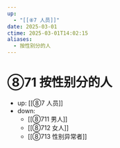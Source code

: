 ```yaml
---
up:
  - "[[⑧7 人员]]"
date: 2025-03-01
ctime: 2025-03-01T14:02:15
aliases:
  - 按性别分的人
---
```


# ⑧71 按性别分的人

- up: [[⑧7 人员]]
- down:	
	- [[⑧711 男人]]
	- [[⑧712 女人]]
	- [[⑧713 性别异常者]]
	
